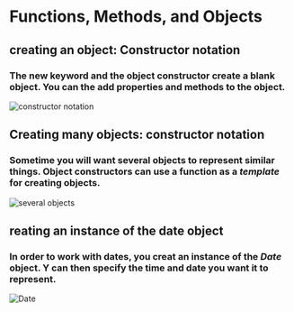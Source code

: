 # Functions, Methods, and Objects
## creating an object: Constructor notation
### The new keyword and the object constructor create a blank object. You can the add properties and methods to the object.
![constructor notation](https://user-images.githubusercontent.com/70091044/93028148-9a81c580-f61a-11ea-87b4-035567098ad4.PNG)
## Creating many objects: constructor notation
### Sometime you will want several objects to represent similar things. Object constructors can use a function as a *template* for creating objects.
![several objects](https://user-images.githubusercontent.com/70091044/93028279-74105a00-f61b-11ea-9167-bf512ad834e0.PNG)
## reating an instance of the date object
### In order to work with dates, you creat an instance of the *Date* object. Y can then specify the time and date you want it to represent.
![Date](https://user-images.githubusercontent.com/70091044/93028720-50024800-f61e-11ea-88a1-285233daa48e.PNG)
